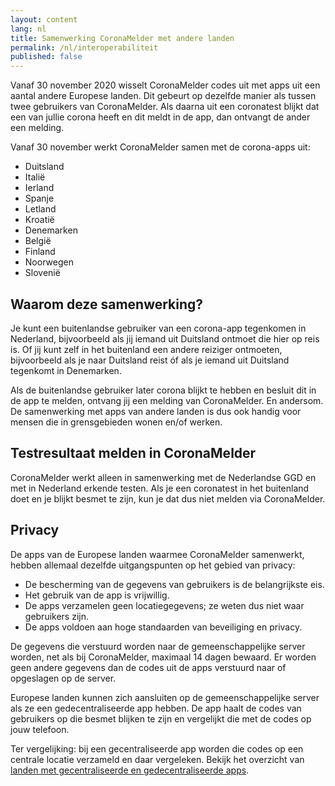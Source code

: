 ```yaml
---
layout: content
lang: nl
title: Samenwerking CoronaMelder met andere landen
permalink: /nl/interoperabiliteit
published: false
---
```

Vanaf 30 november 2020 wisselt CoronaMelder codes uit met apps uit een aantal andere Europese landen. Dit gebeurt op dezelfde manier als tussen twee gebruikers van CoronaMelder. Als daarna uit een coronatest blijkt dat een van jullie corona heeft en dit meldt in de app, dan ontvangt de ander een melding.

Vanaf 30 november werkt CoronaMelder samen met de corona-apps uit:

- Duitsland
- Italië
- Ierland
- Spanje
- Letland
- Kroatië
- Denemarken
- België
- Finland
- Noorwegen
- Slovenië

## Waarom deze samenwerking?

Je kunt een buitenlandse gebruiker van een corona-app tegenkomen in Nederland, bijvoorbeeld als jij iemand uit Duitsland ontmoet die hier op reis is. Of jij kunt zelf in het buitenland een andere reiziger ontmoeten, bijvoorbeeld als je naar Duitsland reist óf als je iemand uit Duitsland tegenkomt in Denemarken. 

Als de buitenlandse gebruiker later corona blijkt te hebben en besluit dit in de app te melden, ontvang jij een melding van CoronaMelder. En andersom. De samenwerking met apps van andere landen is dus ook handig voor mensen die in grensgebieden wonen en/of werken.

## Testresultaat melden in CoronaMelder

CoronaMelder werkt alleen in samenwerking met de Nederlandse GGD en met in Nederland erkende testen. Als je een coronatest in het buitenland doet en je blijkt besmet te zijn, kun je dat dus niet melden via CoronaMelder.

## Privacy

De apps van de Europese landen waarmee CoronaMelder samenwerkt, hebben allemaal dezelfde uitgangspunten op het gebied van privacy:

- De bescherming van de gegevens van gebruikers is de belangrijkste eis.
- Het gebruik van de app is vrijwillig.
- De apps verzamelen geen locatiegegevens; ze weten dus niet waar gebruikers zijn.
- De apps voldoen aan hoge standaarden van beveiliging en privacy.

De gegevens die verstuurd worden naar de gemeenschappelijke server worden, net als bij CoronaMelder, maximaal 14 dagen bewaard. Er worden geen andere gegevens dan de codes uit de apps verstuurd naar of opgeslagen op de server.

Europese landen kunnen zich aansluiten op de gemeenschappelijke server als ze een gedecentraliseerde app hebben. De app haalt de codes van gebruikers op die besmet blijken te zijn en vergelijkt die met de codes op jouw telefoon.

Ter vergelijking: bij een gecentraliseerde app worden die codes op een centrale locatie verzameld en daar vergeleken. Bekijk het overzicht van [landen met gecentraliseerde en gedecentraliseerde apps](https://ec.europa.eu/info/live-work-travel-eu/health/coronavirus-response/travel-during-coronavirus-pandemic/how-tracing-and-warning-apps-can-help-during-pandemic_en).
